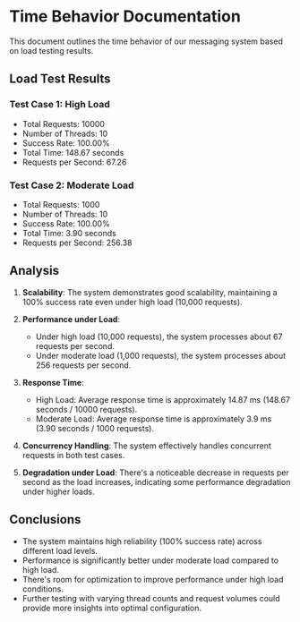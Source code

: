 # Time Behavior Documentation

This document outlines the time behavior of our messaging system based on load testing results.

## Load Test Results

### Test Case 1: High Load

- Total Requests: 10000
- Number of Threads: 10
- Success Rate: 100.00%
- Total Time: 148.67 seconds
- Requests per Second: 67.26

### Test Case 2: Moderate Load

- Total Requests: 1000
- Number of Threads: 10
- Success Rate: 100.00%
- Total Time: 3.90 seconds
- Requests per Second: 256.38

## Analysis

1. **Scalability**: The system demonstrates good scalability, maintaining a 100% success rate even under high load (10,000 requests).

2. **Performance under Load**: 
   - Under high load (10,000 requests), the system processes about 67 requests per second.
   - Under moderate load (1,000 requests), the system processes about 256 requests per second.

3. **Response Time**: 
   - High Load: Average response time is approximately 14.87 ms (148.67 seconds / 10000 requests).
   - Moderate Load: Average response time is approximately 3.9 ms (3.90 seconds / 1000 requests).

4. **Concurrency Handling**: The system effectively handles concurrent requests in both test cases.

5. **Degradation under Load**: There's a noticeable decrease in requests per second as the load increases, indicating some performance degradation under higher loads.

## Conclusions

- The system maintains high reliability (100% success rate) across different load levels.
- Performance is significantly better under moderate load compared to high load.
- There's room for optimization to improve performance under high load conditions.
- Further testing with varying thread counts and request volumes could provide more insights into optimal configuration.

